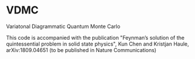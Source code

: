 # VDMC
Variatonal Diagrammatic Quantum Monte Carlo

This code is accompanied with the publication 
"Feynman’s solution of the quintessential problem in solid state physics", Kun Chen and Kristjan Haule, arXiv:1809.04651
(to be published in Nature Communications)
